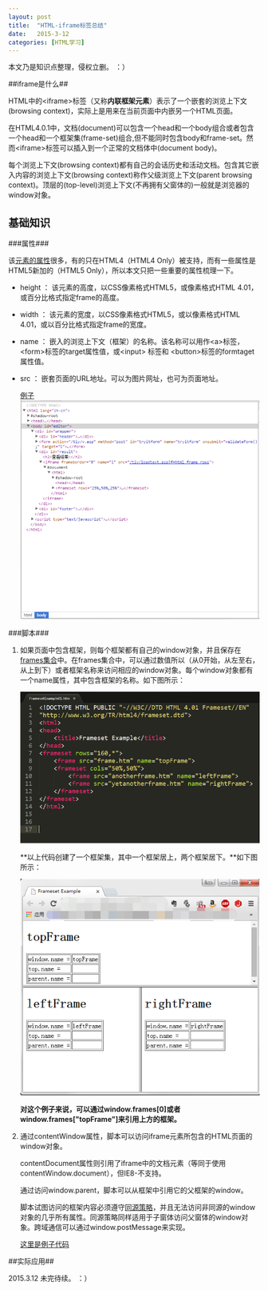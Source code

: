```yaml
---
layout: post
title:  "HTML-iframe标签总结"
date:   2015-3-12 
categories: [HTML学习]
---
```


本文乃是知识点整理，侵权立删。 ：）

##iframe是什么##

HTML中的<iframe\>标签（又称**内联框架元素**）表示了一个嵌套的浏览上下文(browsing context)，实际上是用来在当前页面中内嵌另一个HTML页面。

在HTML4.0.1中，文档(document)可以包含一个head和一个body组合或者包含一个head和一个框架集(frame-set)组合,但不能同时包含body和frame-set。然而<iframe\>标签可以插入到一个正常的文档体中(document body)。

每个浏览上下文(browsing context)都有自己的会话历史和活动文档。包含其它嵌入内容的浏览上下文(browsing context)称作父级浏览上下文(parent browsing context)。顶层的(top-level)浏览上下文(不再拥有父窗体的)一般就是浏览器的window对象。

## 基础知识 ##

###属性###
  
该[元素的属性](https://developer.mozilla.org/zh-CN/docs/Web/HTML/Element/iframe)很多，有的只在HTML4（HTML4 Only）被支持，而有一些属性是HTML5新加的（HTML5 Only），所以本文只把一些重要的属性梳理一下。

- height ： 该元素的高度，以CSS像素格式HTML5，或像素格式HTML 4.01，或百分比格式指定frame的高度。
- width ： 该元素的宽度，以CSS像素格式HTML5，或以像素格式HTML 4.01，或以百分比格式指定frame的宽度。
- name ： 嵌入的浏览上下文（框架）的名称。该名称可以用作<a\>标签，<form\>标签的target属性值，或<input\> 标签和 <button\>标签的formtaget属性值。
- src ： 嵌套页面的URL地址。可以为图片网址，也可为页面地址。

  [例子](http://www.w3school.com.cn/tiy/t.asp?f=html_frame_rows)
  ![w3school](/images/posts/20150312230221.png)


###脚本###

1. 如果页面中包含框架，则每个框架都有自己的window对象，并且保存在[frames集合](https://developer.mozilla.org/en-US/docs/DOM/window.frames)中。在frames集合中，可以通过数值所以（从0开始，从左至右，从上到下）或者框架名称来访问相应的window对象。每个window对象都有一个name属性，其中包含框架的名称。如下图所示：

   ![w3school](/images/posts/20150312233140.png)

   **以上代码创建了一个框架集，其中一个框架居上，两个框架居下。**如下图所示：

   ![w3school](/images/posts/20150312233006.png)
 
   **对这个例子来说，可以通过window.frames[0]或者window.frames["topFrame"]来引用上方的框架。**

2. 通过contentWindow属性，脚本可以访问iframe元素所包含的HTML页面的window对象。

   contentDocument属性则引用了iframe中的文档元素（等同于使用contentWindow.document），但IE8-不支持。

   通过访问window.parent，脚本可以从框架中引用它的父框架的window。

   脚本试图访问的框架内容必须遵守[同源策略](https://developer.mozilla.org/en-US/docs/Same_origin_policy_for_JavaScript)，并且无法访问非同源的window对象的几乎所有属性。同源策略同样适用于子窗体访问父窗体的window对象。跨域通信可以通过window.postMessage来实现。

   [这里是例子代码](https://developer.mozilla.org/zh-CN/docs/Web/HTML/Element/iframe#.E6.A1.88.E4.BE.8B)
  	

##实际应用##
   
2015.3.12 未完待续。 ：）